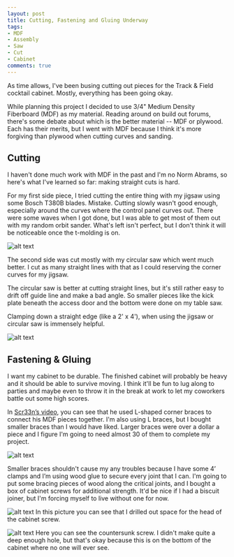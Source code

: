 ```yaml
---
layout: post
title: Cutting, Fastening and Gluing Underway
tags:
- MDF
- Assembly
- Saw
- Cut
- Cabinet
comments: true
---
```

As time allows, I've been busing cutting out pieces for the Track & Field cocktail cabinet. Mostly, everything has been going okay.

While planning this project I decided to use 3/4" Medium Density Fiberboard (MDF) as my material. Reading around on build out forums, there's some debate about which is the better material -- MDF or plywood. Each has their merits, but I went with MDF because I think it's more forgiving than plywood when cutting curves and sanding.

## Cutting

I haven't done much work with MDF in the past and I'm no Norm Abrams, so here's what I've learned so far: making straight cuts is hard.

For my first side piece, I tried cutting the entire thing with my jigsaw using some Bosch T380B blades. Mistake. Cutting slowly wasn't good enough, especially around the curves where the control panel curves out. There were some waves when I got done, but I was able to get most of them out with my random orbit sander. What's left isn't perfect, but I don't think it will be noticeable once the t-molding is on.

![alt text](/img/tnf-cp-curves.jpg "Close-up of control panel bump out cuts")

The second side was cut mostly with my circular saw which went much better. I cut as many straight lines with that as I could reserving the corner curves for my jigsaw.

The circular saw is better at cutting straight lines, but it's still rather easy to drift off guide line and make a bad angle. So smaller pieces like the kick plate beneath the access door and the bottom were done on my table saw.

Clamping down a straight edge (like a 2' x 4'), when using the jigsaw or circular saw is immensely helpful.

![alt text](/img/tnf-cut-side.jpg "cut-complete cabinet side")

## Fastening & Gluing

I want my cabinet to be durable. The finished cabinet will probably be heavy and it should be able to survive moving. I think it'll be fun to lug along to parties and maybe even to throw it in the break at work to let my coworkers battle out some high scores.

In [Scr33n’s video](https://www.youtube.com/watch?v=6qmcfn3i-7U), you can see that he used L-shaped corner braces to connect his MDF pieces together. I'm also using L braces, but I bought smaller braces than I would have liked. Larger braces were over a dollar a piece and I figure I'm going to need almost 30 of them to complete my project.

![alt text](/img/tnf-glue-brace.jpg "Kick plate positioning")

Smaller braces shouldn't cause my any troubles because I have some 4’ clamps and I’m using wood glue to secure every joint that I can. I'm going to put some bracing pieces of wood along the critical joints, and I bought a box of cabinet screws for additional strength. It'd be nice if I had a biscuit joiner, but I'm forcing myself to live without one for now.

![alt text](/img/tnf-screw-sink.jpg "Hole drilled for head")
In this picture you can see that I drilled out space for the head of the cabinet screw.

![alt text](/img/tnf-sunk-screw.jpg "The sunk screw")
Here you can see the countersunk screw. I didn't make quite a deep enough hole, but that's okay because this is on the bottom of the cabinet where no one will ever see.
